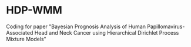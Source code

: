 # HDP-WMM
Coding for paper "Bayesian Prognosis Analysis of Human Papillomavirus-Associated Head and Neck Cancer using Hierarchical Dirichlet Process Mixture Models"

